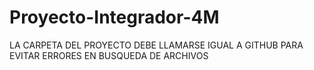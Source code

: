 # Proyecto-Integrador-4M

LA CARPETA DEL PROYECTO DEBE LLAMARSE IGUAL A GITHUB PARA EVITAR ERRORES EN BUSQUEDA DE ARCHIVOS